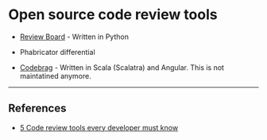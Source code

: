 # Open source code review tools

* [Review Board](https://github.com/reviewboard/reviewboard) - Written in Python

* Phabricator differential

* [Codebrag](https://github.com/softwaremill/codebrag) - Written in Scala (Scalatra) and Angular. This is not maintatined anymore.

---

## References

* [5 Code review tools every developer must know](https://content.techgig.com/5-code-review-tools-every-developer-must-know/articleshow/75106028.cms)
